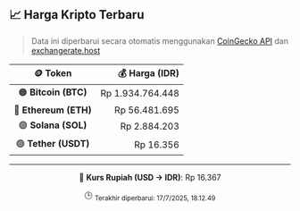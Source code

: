 

<!-- HARGA_KRIPTO -->
## 📈 Harga Kripto Terbaru

> Data ini diperbarui secara otomatis menggunakan [CoinGecko API](https://www.coingecko.com/) dan [exchangerate.host](https://exchangerate.host/)

<div align="center">

| 🪙 Token | 💰 Harga (IDR) |
|:------:|---------------:|
| 🟠 **Bitcoin (BTC)**   | Rp 1.934.764.448 |
| 🔵 **Ethereum (ETH)**  | Rp 56.481.695 |
| 🟣 **Solana (SOL)**    | Rp 2.884.203 |
| 🟢 **Tether (USDT)**   | Rp 16.356 |

---

💱 **Kurs Rupiah (USD → IDR)**: Rp 16.367

🕒 <sub>Terakhir diperbarui: 17/7/2025, 18.12.49</sub>

</div>
<!-- /HARGA_KRIPTO -->
